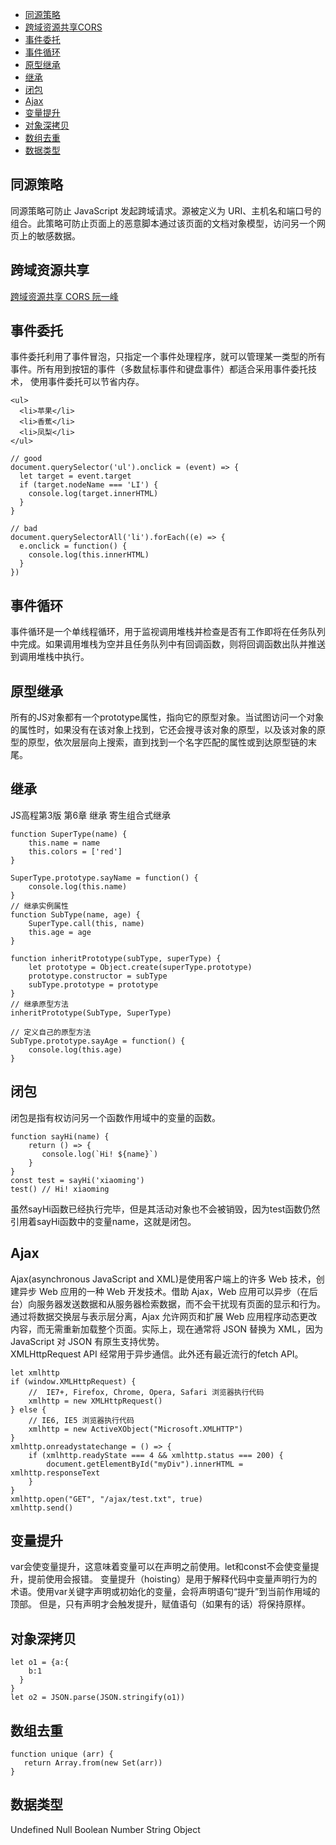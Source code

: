 
* [同源策略](#同源策略)
* [跨域资源共享CORS](#跨域资源共享)
* [事件委托](#事件委托)
* [事件循环](#事件循环)
* [原型继承](#原型继承)
* [继承](#继承)
* [闭包](#闭包)
* [Ajax](#Ajax)
* [变量提升](#变量提升)
* [对象深拷贝](#对象深拷贝)
* [数组去重](#数组去重)
* [数据类型](#数据类型)

## 同源策略
同源策略可防止 JavaScript 发起跨域请求。源被定义为 URI、主机名和端口号的组合。此策略可防止页面上的恶意脚本通过该页面的文档对象模型，访问另一个网页上的敏感数据。


## 跨域资源共享
[跨域资源共享 CORS 阮一峰](http://www.ruanyifeng.com/blog/2016/04/cors.html)


## 事件委托
事件委托利用了事件冒泡，只指定一个事件处理程序，就可以管理某一类型的所有事件。所有用到按钮的事件（多数鼠标事件和键盘事件）都适合采用事件委托技术，
使用事件委托可以节省内存。
```
<ul>
  <li>苹果</li>
  <li>香蕉</li>
  <li>凤梨</li>
</ul>

// good
document.querySelector('ul').onclick = (event) => {
  let target = event.target
  if (target.nodeName === 'LI') {
    console.log(target.innerHTML)
  }
}

// bad
document.querySelectorAll('li').forEach((e) => {
  e.onclick = function() {
    console.log(this.innerHTML)
  }
}) 
```


## 事件循环
事件循环是一个单线程循环，用于监视调用堆栈并检查是否有工作即将在任务队列中完成。如果调用堆栈为空并且任务队列中有回调函数，则将回调函数出队并推送到调用堆栈中执行。


## 原型继承
所有的JS对象都有一个prototype属性，指向它的原型对象。当试图访问一个对象的属性时，如果没有在该对象上找到，它还会搜寻该对象的原型，以及该对象的原型的原型，依次层层向上搜索，直到找到一个名字匹配的属性或到达原型链的末尾。

## 继承
JS高程第3版 第6章 继承
寄生组合式继承
```
function SuperType(name) {
    this.name = name
    this.colors = ['red']
}

SuperType.prototype.sayName = function() {
    console.log(this.name)
}
// 继承实例属性
function SubType(name, age) {
    SuperType.call(this, name)
    this.age = age
}

function inheritPrototype(subType, superType) {
    let prototype = Object.create(superType.prototype)
    prototype.constructor = subType
    subType.prototype = prototype
}
// 继承原型方法
inheritPrototype(SubType, SuperType)

// 定义自己的原型方法
SubType.prototype.sayAge = function() {
    console.log(this.age)
}
```


## 闭包
闭包是指有权访问另一个函数作用域中的变量的函数。
```
function sayHi(name) {
    return () => {
       console.log(`Hi! ${name}`)
    }
}
const test = sayHi('xiaoming')
test() // Hi! xiaoming
```
虽然sayHi函数已经执行完毕，但是其活动对象也不会被销毁，因为test函数仍然引用着sayHi函数中的变量name，这就是闭包。


## Ajax
Ajax(asynchronous JavaScript and XML)是使用客户端上的许多 Web 技术，创建异步 Web 应用的一种 Web 开发技术。借助 Ajax，Web 应用可以异步（在后台）向服务器发送数据和从服务器检索数据，而不会干扰现有页面的显示和行为。通过将数据交换层与表示层分离，Ajax 允许网页和扩展 Web 应用程序动态更改内容，而无需重新加载整个页面。实际上，现在通常将 JSON 替换为 XML，因为 JavaScript 对 JSON 有原生支持优势。<br>
XMLHttpRequest API 经常用于异步通信。此外还有最近流行的fetch API。
```
let xmlhttp
if (window.XMLHttpRequest) {
	//  IE7+, Firefox, Chrome, Opera, Safari 浏览器执行代码
	xmlhttp = new XMLHttpRequest()
} else {
	// IE6, IE5 浏览器执行代码
	xmlhttp = new ActiveXObject("Microsoft.XMLHTTP")
}
xmlhttp.onreadystatechange = () => {
	if (xmlhttp.readyState === 4 && xmlhttp.status === 200) {
		document.getElementById("myDiv").innerHTML = xmlhttp.responseText
	}
}
xmlhttp.open("GET", "/ajax/test.txt", true)
xmlhttp.send()
```

## 变量提升
var会使变量提升，这意味着变量可以在声明之前使用。let和const不会使变量提升，提前使用会报错。
变量提升（hoisting）是用于解释代码中变量声明行为的术语。使用var关键字声明或初始化的变量，会将声明语句“提升”到当前作用域的顶部。 但是，只有声明才会触发提升，赋值语句（如果有的话）将保持原样。


## 对象深拷贝
```
let o1 = {a:{
    b:1
  }
}
let o2 = JSON.parse(JSON.stringify(o1))
```


## 数组去重
```
function unique (arr) {
   return Array.from(new Set(arr))
}
```


## 数据类型
Undefined Null Boolean Number String Object
